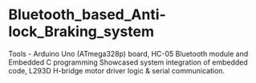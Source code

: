# Bluetooth_based_Anti-lock_Braking_system
Tools - Arduino Uno (ATmega328p) board, HC-05 Bluetooth module and Embedded C programming
Showcased system integration of embedded code, L293D H-bridge motor driver logic &amp; serial communication.
